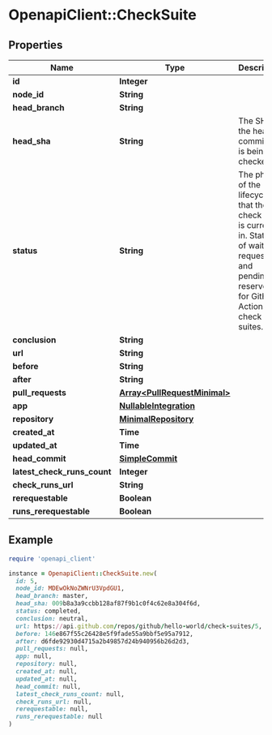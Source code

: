 # OpenapiClient::CheckSuite

## Properties

| Name | Type | Description | Notes |
| ---- | ---- | ----------- | ----- |
| **id** | **Integer** |  |  |
| **node_id** | **String** |  |  |
| **head_branch** | **String** |  |  |
| **head_sha** | **String** | The SHA of the head commit that is being checked. |  |
| **status** | **String** | The phase of the lifecycle that the check suite is currently in. Statuses of waiting, requested, and pending are reserved for GitHub Actions check suites. |  |
| **conclusion** | **String** |  |  |
| **url** | **String** |  |  |
| **before** | **String** |  |  |
| **after** | **String** |  |  |
| **pull_requests** | [**Array&lt;PullRequestMinimal&gt;**](PullRequestMinimal.md) |  |  |
| **app** | [**NullableIntegration**](NullableIntegration.md) |  |  |
| **repository** | [**MinimalRepository**](MinimalRepository.md) |  |  |
| **created_at** | **Time** |  |  |
| **updated_at** | **Time** |  |  |
| **head_commit** | [**SimpleCommit**](SimpleCommit.md) |  |  |
| **latest_check_runs_count** | **Integer** |  |  |
| **check_runs_url** | **String** |  |  |
| **rerequestable** | **Boolean** |  | [optional] |
| **runs_rerequestable** | **Boolean** |  | [optional] |

## Example

```ruby
require 'openapi_client'

instance = OpenapiClient::CheckSuite.new(
  id: 5,
  node_id: MDEwOkNoZWNrU3VpdGU1,
  head_branch: master,
  head_sha: 009b8a3a9ccbb128af87f9b1c0f4c62e8a304f6d,
  status: completed,
  conclusion: neutral,
  url: https://api.github.com/repos/github/hello-world/check-suites/5,
  before: 146e867f55c26428e5f9fade55a9bbf5e95a7912,
  after: d6fde92930d4715a2b49857d24b940956b26d2d3,
  pull_requests: null,
  app: null,
  repository: null,
  created_at: null,
  updated_at: null,
  head_commit: null,
  latest_check_runs_count: null,
  check_runs_url: null,
  rerequestable: null,
  runs_rerequestable: null
)
```

